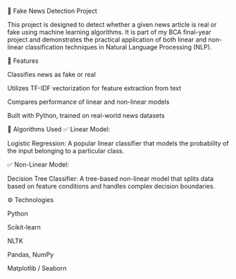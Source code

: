 📰 Fake News Detection Project

This project is designed to detect whether a given news article is real or fake using machine learning algorithms. It is part of my BCA final-year project and demonstrates the practical application of both linear and non-linear classification techniques in Natural Language Processing (NLP).

📌 Features

Classifies news as fake or real

Utilizes TF-IDF vectorization for feature extraction from text

Compares performance of linear and non-linear models

Built with Python, trained on real-world news datasets

🧠 Algorithms Used
✅ Linear Model:

Logistic Regression: A popular linear classifier that models the probability of the input belonging to a particular class.

✅ Non-Linear Model:

Decision Tree Classifier: A tree-based non-linear model that splits data based on feature conditions and handles complex decision boundaries.

⚙️ Technologies

Python

Scikit-learn

NLTK

Pandas, NumPy

Matplotlib / Seaborn 
